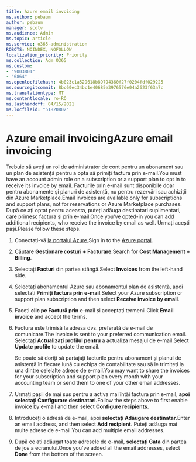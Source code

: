 ```yaml
---
title: Azure email invoicing
ms.author: pebaum
author: pebaum
manager: scotv
ms.audience: Admin
ms.topic: article
ms.service: o365-administration
ROBOTS: NOINDEX, NOFOLLOW
localization_priority: Priority
ms.collection: Adm_O365
ms.custom:
- "9003801"
- "6864"
ms.openlocfilehash: 4b023c1a529618b89794360f27f0204fdf029225
ms.sourcegitcommit: 8bc60ec34bc1e40685e3976576e04a2623f63a7c
ms.translationtype: MT
ms.contentlocale: ro-RO
ms.lasthandoff: 04/15/2021
ms.locfileid: "51820802"
---
```

# <a name="azure-email-invoicing"></a><span data-ttu-id="a85de-102">Azure email invoicing</span><span class="sxs-lookup"><span data-stu-id="a85de-102">Azure email invoicing</span></span>

<span data-ttu-id="a85de-103">Trebuie să aveți un rol de administrator de cont pentru un abonament sau un plan de asistență pentru a opta să primiți factura prin e-mail.</span><span class="sxs-lookup"><span data-stu-id="a85de-103">You must have an account admin role on a subscription or a support plan to opt in to receive its invoice by email.</span></span> <span data-ttu-id="a85de-104">Facturile prin e-mail sunt disponibile doar pentru abonamente și planuri de asistență, nu pentru rezervări sau achiziții din Azure Marketplace.</span><span class="sxs-lookup"><span data-stu-id="a85de-104">Email invoices are available only for subscriptions and support plans, not for reservations or Azure Marketplace purchases.</span></span> <span data-ttu-id="a85de-105">După ce ați optat pentru aceasta, puteți adăuga destinatari suplimentari, care primesc factura și prin e-mail.</span><span class="sxs-lookup"><span data-stu-id="a85de-105">Once you've opted-in you can add additional recipients, who receive the invoice by email as well.</span></span> <span data-ttu-id="a85de-106">Urmați acești pași.</span><span class="sxs-lookup"><span data-stu-id="a85de-106">Please follow these steps.</span></span>

1. <span data-ttu-id="a85de-107">Conectați-vă [la portalul Azure.](https://portal.azure.com/)</span><span class="sxs-lookup"><span data-stu-id="a85de-107">Sign in to the [Azure portal](https://portal.azure.com/).</span></span>
2. <span data-ttu-id="a85de-108">Căutare **Gestionare costuri + Facturare**.</span><span class="sxs-lookup"><span data-stu-id="a85de-108">Search for **Cost Management + Billing**.</span></span>
3. <span data-ttu-id="a85de-109">Selectați **Facturi** din partea stângă.</span><span class="sxs-lookup"><span data-stu-id="a85de-109">Select **Invoices** from the left-hand side.</span></span>
4. <span data-ttu-id="a85de-110">Selectați abonamentul Azure sau abonamentul plan de asistență, apoi selectați **Primiți factura prin e-mail**.</span><span class="sxs-lookup"><span data-stu-id="a85de-110">Select your Azure subscription or support plan subscription and then select **Receive invoice by email**.</span></span>
5. <span data-ttu-id="a85de-111">Faceți **clic pe Factură prin** e-mail și acceptați termenii.</span><span class="sxs-lookup"><span data-stu-id="a85de-111">Click **Email invoice** and accept the terms.</span></span>
6. <span data-ttu-id="a85de-112">Factura este trimisă la adresa dvs. preferată de e-mail de comunicare.</span><span class="sxs-lookup"><span data-stu-id="a85de-112">The invoice is sent to your preferred communication email.</span></span> <span data-ttu-id="a85de-113">Selectați **Actualizați profilul pentru** a actualiza mesajul de e-mail.</span><span class="sxs-lookup"><span data-stu-id="a85de-113">Select **Update profile** to update the email.</span></span>  

    <span data-ttu-id="a85de-114">Se poate să doriți să partajați facturile pentru abonament și planul de asistență în fiecare lună cu echipa de contabilitate sau să le trimiteți la una dintre celelalte adrese de e-mail.</span><span class="sxs-lookup"><span data-stu-id="a85de-114">You may want to share the invoices for your subscription and support plan every month with your accounting team or send them to one of your other email addresses.</span></span>  

7. <span data-ttu-id="a85de-115">Urmați pașii de mai sus pentru a activa mai întâi factura prin e-mail,  **apoi selectați Configurare destinatari.**</span><span class="sxs-lookup"><span data-stu-id="a85de-115">Follow the steps above to first enable invoice by e-mail and then select  **Configure recipients.**</span></span>
8. <span data-ttu-id="a85de-116">Introduceți o adresă de e-mail, apoi **selectați Adăugare destinatar**.</span><span class="sxs-lookup"><span data-stu-id="a85de-116">Enter an email address, and then select **Add recipient**.</span></span> <span data-ttu-id="a85de-117">Puteți adăuga mai multe adrese de e-mail.</span><span class="sxs-lookup"><span data-stu-id="a85de-117">You can add multiple email addresses.</span></span>
9. <span data-ttu-id="a85de-118">După ce ați adăugat toate adresele de e-mail, **selectați Gata** din partea de jos a ecranului.</span><span class="sxs-lookup"><span data-stu-id="a85de-118">Once you've added all the email addresses, select **Done** from the bottom of the screen.</span></span>
